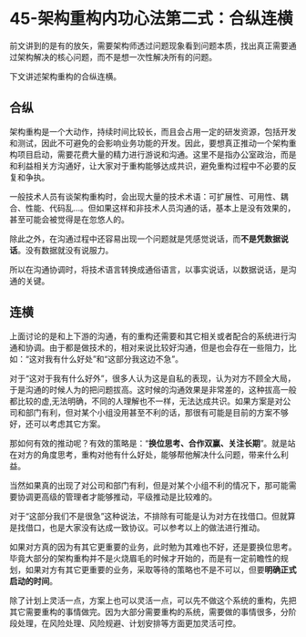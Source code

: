 # 45-架构重构内功心法第二式：合纵连横

前文讲到的是有的放矢，需要架构师透过问题现象看到问题本质，找出真正需要通过架构解决的核心问题，而不是想一次性解决所有的问题。

下文讲述架构重构的合纵连横。

## 合纵

架构重构是一个大动作，持续时间比较长，而且会占用一定的研发资源，包括开发和测试，因此不可避免的会影响业务功能的开发。因此，要想真正推动一个架构重构项目启动，需要花费大量的精力进行游说和沟通。这里不是指办公室政治，而是和利益相关方沟通好，让大家对于重构能够达成共识，避免重构过程中不必要的反复和争执。

一般技术人员有谈架构重构时，会出现大量的技术术语：可扩展性、可用性、耦合、性能、代码乱...。但如果这样和非技术人员沟通的话，基本上是没有效果的，甚至可能会被觉得是在忽悠人的。

除此之外，在沟通过程中还容易出现一个问题就是凭感觉说话，而**不是凭数据说话**。没有数据就没有说服力。

所以在沟通协调时，将技术语言转换成通俗语言，以事实说话，以数据说话，是沟通的关键。


## 连横

上面讨论的是和上下游的沟通，有的重构还需要和其它相关或者配合的系统进行沟通和协调。由于都是做技术的，相对来说比较好沟通，但是也会存在一些阻力，比如：“这对我有什么好处”和“这部分我这边不急”。

对于“这对于我有什么好外”，很多人认为这是自私的表现，认为对方不顾全大局，于是沟通的时候人为的把问题拔高。这时候的沟通效果是非常差的，这种拔高一般都比较的虚,无法明确，不同的人理解也不一样，无法达成共识。如果方案是对公司和部门有利，但对某个小组没用甚至不利的话，那很有可能是目前的方案不够好，还可以考虑其它方案。

那如何有效的推动呢？有效的策略是：“**换位思考、合作双赢、关注长期**”。就是站在对方的角度思考，重构对他有什么好处，能够帮他解决什么问题，带来什么利益。

当然如果真的出现了对公司和部门有利，但是对某个小组不利的情况下，那可能需要协调更高级的管理者才能够推动，平级推动是比较难的。

对于“这部分我们不是很急”这种说法，不排除有可能是认为对方在找借口。但就算是找借口，也是大家没有达成一致协议。可以参考以上的做法进行推动。

如果对方真的因为有其它更重要的业务，此时勉为其难也不好，还是要换位思考。毕竟大部分的架构重构并不是火烧眉毛的时候才开始的，而是有一定前瞻性的规划，如果对方有其它更重要的业务，采取等待的策略也不是不可以，但要**明确正式启动的时间**。


除了计划上灵活一点，方案上也可以灵活一点，可以先不做这个系统的重构，先把其它需要重构的事情做完。因为大部分需要重构的系统，需要做的事情很多，分阶段处理，在风险处理、风险规避、计划安排等方面更加灵活可控。

<Valine/>